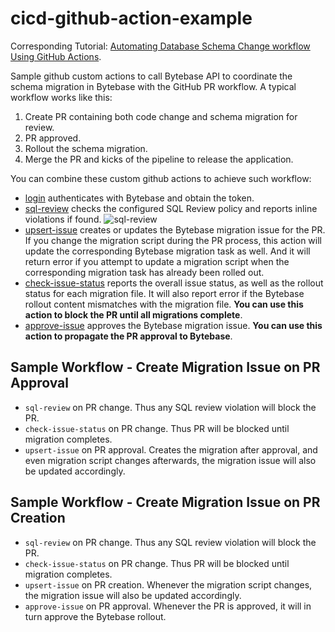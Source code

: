 # cicd-github-action-example

Corresponding Tutorial: [Automating Database Schema Change workflow Using GitHub Actions](https://www.bytebase.com/docs/tutorials/github-ci/).

Sample github custom actions to call Bytebase API to coordinate the schema migration in Bytebase with the GitHub PR workflow. A typical workflow works like this:

1. Create PR containing both code change and schema migration for review.
1. PR approved.
1. Rollout the schema migration.
1. Merge the PR and kicks of the pipeline to release the application.

You can combine these custom github actions to achieve such workflow:

- [login](https://github.com/bytebase/github-action-example/tree/main/.github/actions/login)
  authenticates with Bytebase and obtain the token.
- [sql-review](https://github.com/bytebase/github-action-example/tree/main/.github/actions/sql-review)
  checks the configured SQL Review policy and reports inline violations if found.
  ![sql-review](https://raw.githubusercontent.com/bytebase/github-action-example/main/assets/step1-create-migration-script-pr.webp)
- [upsert-issue](https://github.com/bytebase/github-action-example/tree/main/.github/actions/upsert-issue) creates or updates the Bytebase migration issue for the PR. If you change the migration script during the PR process, this action will update the corresponding Bytebase migration task as well. And it will return error if you attempt to update a migration script when the corresponding migration task has already been rolled out.
- [check-issue-status](https://github.com/bytebase/github-action-example/tree/main/.github/actions/check-issue-status) reports the overall issue status, as well as the rollout status for each
  migration file. It will also report error if the Bytebase rollout content mismatches with the migration file. **You can use this action to block the PR until all migrations complete**.
- [approve-issue](https://github.com/bytebase/github-action-example/tree/main/.github/actions/approve-issue) approves the Bytebase migration issue. **You can use this action to propagate the PR approval to Bytebase**.

## Sample Workflow - Create Migration Issue on PR Approval

- `sql-review` on PR change. Thus any SQL review violation will block the PR.
- `check-issue-status` on PR change. Thus PR will be blocked until migration completes.
- `upsert-issue` on PR approval. Creates the migration after approval, and even migration
  script changes afterwards, the migration issue will also be updated accordingly.

## Sample Workflow - Create Migration Issue on PR Creation

- `sql-review` on PR change. Thus any SQL review violation will block the PR.
- `check-issue-status` on PR change. Thus PR will be blocked until migration completes.
- `upsert-issue` on PR creation. Whenever the migration script changes, the migration issue will also be updated accordingly.
- `approve-issue` on PR approval. Whenever the PR is approved, it will in turn approve
  the Bytebase rollout.
